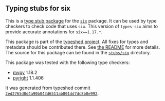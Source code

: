 ## Typing stubs for six

This is a [type stub package](https://typing.python.org/en/latest/tutorials/external_libraries.html)
for the [`six`](https://github.com/benjaminp/six) package. It can be used by type checkers
to check code that uses `six`. This version of
`types-six` aims to provide accurate annotations for
`six==1.17.*`.

This package is part of the [typeshed project](https://github.com/python/typeshed).
All fixes for types and metadata should be contributed there.
See [the README](https://github.com/python/typeshed/blob/main/README.md)
for more details. The source for this package can be found in the
[`stubs/six`](https://github.com/python/typeshed/tree/main/stubs/six)
directory.

This package was tested with the following type checkers:
* [mypy](https://github.com/python/mypy/) 1.18.2
* [pyright](https://github.com/microsoft/pyright) 1.1.406

It was generated from typeshed commit
[`2ed2765d8d4a90b043d6511ab801dd7dc8b8e992`](https://github.com/python/typeshed/commit/2ed2765d8d4a90b043d6511ab801dd7dc8b8e992).